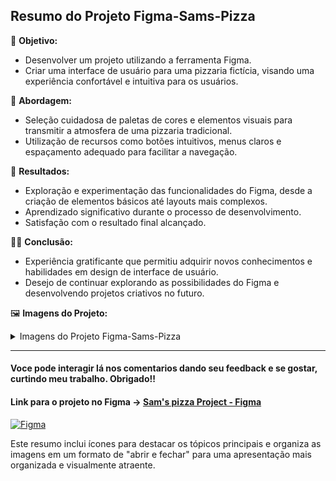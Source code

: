 
## Resumo do Projeto Figma-Sams-Pizza

🎯 **Objetivo:**
- Desenvolver um projeto utilizando a ferramenta Figma.
- Criar uma interface de usuário para uma pizzaria fictícia, visando uma experiência confortável e intuitiva para os usuários.

🎨 **Abordagem:**
- Seleção cuidadosa de paletas de cores e elementos visuais para transmitir a atmosfera de uma pizzaria tradicional.
- Utilização de recursos como botões intuitivos, menus claros e espaçamento adequado para facilitar a navegação.

🚀 **Resultados:**
- Exploração e experimentação das funcionalidades do Figma, desde a criação de elementos básicos até layouts mais complexos.
- Aprendizado significativo durante o processo de desenvolvimento.
- Satisfação com o resultado final alcançado.

👩‍💻 **Conclusão:**
- Experiência gratificante que permitiu adquirir novos conhecimentos e habilidades em design de interface de usuário.
- Desejo de continuar explorando as possibilidades do Figma e desenvolvendo projetos criativos no futuro.

🖼️ **Imagens do Projeto:**

<details>
<summary>Imagens do Projeto Figma-Sams-Pizza</summary>

1. [Imagem 0 - Página de Edição](https://github.com/WillianNog/Figma-Sams-Pizza/blob/main/Imagem%200%20-%20Pagina%20de%20Edi%C3%A7ao.png)
   
   ![Imagem 0 - Página de Edição](https://github.com/WillianNog/Figma-Sams-Pizza/raw/main/Imagem%200%20-%20Pagina%20de%20Edi%C3%A7ao.png)

2. [Imagem 1](https://github.com/WillianNog/Figma-Sams-Pizza/blob/main/Imagem%201.png)
   
   ![Imagem 1](https://github.com/WillianNog/Figma-Sams-Pizza/raw/main/Imagem%201.png)

3. [Imagem 2](https://github.com/WillianNog/Figma-Sams-Pizza/blob/main/Imagem%202.png)
   
   ![Imagem 2](https://github.com/WillianNog/Figma-Sams-Pizza/raw/main/Imagem%202.png)

4. [Imagem 3](https://github.com/WillianNog/Figma-Sams-Pizza/blob/main/Imagem%203.png)
   
   ![Imagem 3](https://github.com/WillianNog/Figma-Sams-Pizza/raw/main/Imagem%203.png)

5. [Imagem 4](https://github.com/WillianNog/Figma-Sams-Pizza/blob/main/Imagem%204.png)
   
   ![Imagem 4](https://github.com/WillianNog/Figma-Sams-Pizza/raw/main/Imagem%204.png)

6. [Imagem 5](https://github.com/WillianNog/Figma-Sams-Pizza/blob/main/Imagem%205.png)
   
   ![Imagem 5](https://github.com/WillianNog/Figma-Sams-Pizza/raw/main/Imagem%205.png)

7. [Imagem 6](https://github.com/WillianNog/Figma-Sams-Pizza/blob/main/Imagem%206.png)
   
   ![Imagem 6](https://github.com/WillianNog/Figma-Sams-Pizza/raw/main/Imagem%206.png)

8. [Imagem 7](https://github.com/WillianNog/Figma-Sams-Pizza/blob/main/Imagem%207.png)
   
   ![Imagem 7](https://github.com/WillianNog/Figma-Sams-Pizza/raw/main/Imagem%207.png)

</details>


----

#### Voce pode interagir lá nos comentarios dando seu feedback e se gostar, curtindo meu trabalho. Obrigado!!
 
#### Link para o projeto no Figma -> [Sam's pizza Project - Figma ](https://www.figma.com/community/file/1364593473098279271/sams-pizza-project) 


[![Figma](https://github.com/WillianNog/Figma-Sams-Pizza/assets/127262148/8a91ebb2-003e-4898-ac38-7833024bd4ce)](https://www.figma.com/community/file/1364593473098279271/sams-pizza-project)

Este resumo inclui ícones para destacar os tópicos principais e organiza as imagens em um formato de "abrir e fechar" para uma apresentação mais organizada e visualmente atraente.
